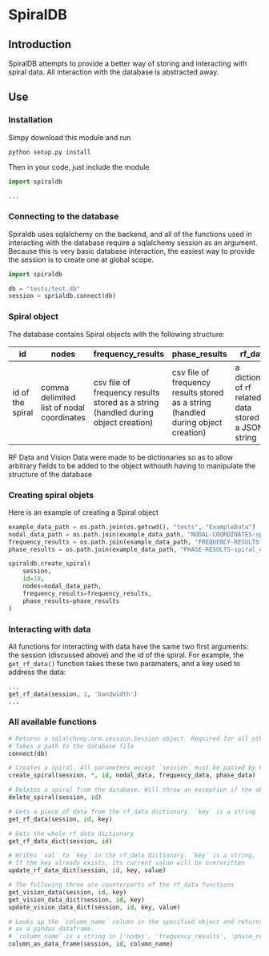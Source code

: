 SpiralDB
========

## Introduction
SpiralDB attempts to provide a better way of storing and interacting with spiral data. All interaction with the database is abstracted away. 

## Use
### Installation
Simpy download this module and run 
```
python setup.py install
```
Then in your code, just include the module
```python
import spiraldb

...
```
### Connecting to the database
Spiraldb uses sqlalchemy on the backend, and all of the functions used in interacting with the database require a sqlalchemy session as an argument. Because this is very basic database interaction, the easiest way to provide the session is to create one at global scope. 
```python
import spiraldb

db = "tests/test.db"
session = sprialdb.connect(db)
```

### Spiral object
The database contains Spiral objects with the following structure:

| id | nodes | frequency_results | phase_results | rf_data | vision_data |
|---|---|---|---|---|---
| id of the spiral | comma delimited list of nodal coordinates | csv file of frequency results stored as a string (handled during object creation) | csv file of frequency results stored as a string (handled during object creation) | a dictionary of rf related data stored as a JSON string | a dictionary of computer vision related data stored as a JSON string |

RF Data and Vision Data were made to be dictionaries so as to allow arbitrary fields to be added to the object withouth having to manipulate the structure of the database

### Creating spiral objets
Here is an example of creating a Spiral object
```python
example_data_path = os.path.join(os.getcwd(), "tests", "ExampleData")
nodal_data_path = os.path.join(example_data_path, "NODAL-COORDINATES-spiral_contour_image_18.txt")
frequency_results = os.path.join(example_data_path, "FREQUENCY-RESULTS-spiral_contour_image_18.csv")
phase_results = os.path.join(example_data_path, "PHASE-RESULTS-spiral_contour_image_phase_18.csv")

spiraldb.create_spiral(
    session,
    id=18,
    nodes=nodal_data_path,
    frequency_results=frequency_results,
    phase_results=phase_results
)
```

### Interacting with data
All functions for interacting with data have the same two first arguments: the session (discussed above) and the id of the spiral. For example, the `get_rf_data()` function takes these two paramaters, and a key used to address the data:
```python
...
get_rf_data(session, 1, 'bandwidth')
...
```

### All available functions
```python
# Returns a sqlalchemy.orm.session.Session object. Required for all other functions
# Takes a path to the database file
connect(db)

# Creates a spiral. All parameters except `session` must be passed by keyword
create_spiral(session, *, id, nodal_data, frequency_data, phase_data)

# Deletes a spiral from the database. Will throw an exception if the object does not exist
delete_spiral(session, id)

# Gets a piece of data from the rf_data dictionary. `key` is a string 
get_rf_data(session, id, key)

# Gets the whole rf_data dictionary
get_rf_data_dict(session, id)

# Writes `val` to `key` in the rf_data dictionary. `key` is a string, `val` can be anything
# If the key already exists, its current value will be overwritten
update_rf_data_dict(session, id, key, value)

# The following three are counterparts of the rf_data functions
get_vision_data(session, id, key)
get_vision_data_dict(session, id, key)
update_vision_data_dict(session, id, key, value)

# Looks up the `column_name` column in the specified object and returns the data
# as a pandas dataframe. 
# `column_name` is a string in ['nodes', 'frequency_results', 'phase_results']
column_as_data_frame(session, id, column_name)
```
